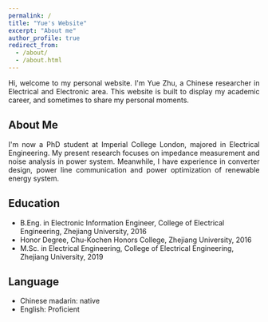 ```yaml
---
permalink: /
title: "Yue's Website"
excerpt: "About me"
author_profile: true
redirect_from: 
  - /about/
  - /about.html
---
```


<div style="text-align: justify"> Hi, welcome to my personal website. I'm Yue Zhu, a Chinese researcher in Electrical and Electronic area. This website is built to display my academic career, and sometimes to share my personal moments.</div>

##  About Me
<div style="text-align: justify">I'm now a PhD student at Imperial College London, majored in Electrical Engineering. My present research focuses on impedance measurement and noise analysis in power system. Meanwhile, I have experience in converter design, power line communication and power optimization of renewable energy system.</div>

## Education 
* B.Eng. in Electronic Information Engineer, College of Electrical Engineering, Zhejiang University, 2016
* Honor Degree, Chu-Kochen Honors College, Zhejiang University, 2016
* M.Sc. in Electrical Engineering, College of Electrical Engineering, Zhejiang University, 2019

## Language
* Chinese madarin: native
* English: Proficient